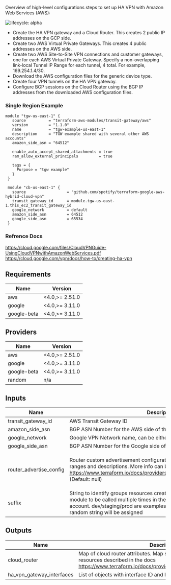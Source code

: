 Overview of high-level configurations steps to set up HA VPN with Amazon Web Services (AWS):

![lifecycle: alpha](https://img.shields.io/badge/lifecycle-alpha-a0c3d2.svg)
* Create the HA VPN gateway and a Cloud Router. This creates 2 public IP addresses on the GCP side.
* Create two AWS Virtual Private Gateways. This creates 4 public addresses on the AWS side.
* Create two AWS Site-to-Site VPN connections and customer gateways, one for each AWS Virtual Private Gateway. Specify a non-overlapping link-local Tunnel IP Range for each tunnel, 4 total. For example, 169.254.1.4/30.
* Download the AWS configuration files for the generic device type.
* Create four VPN tunnels on the HA VPN gateway.
* Configure BGP sessions on the Cloud Router using the BGP IP addresses from the downloaded AWS configuration files.

### Single Region Example
```hcl
module "tgw-us-east-1" {
   source          = "terraform-aws-modules/transit-gateway/aws"
   version         = "1.1.0"
   name            = "tgw-example-us-east-1"
   description     = "TGW example shared with several other AWS accounts"
   amazon_side_asn = "64512"

   enable_auto_accept_shared_attachments = true
   ram_allow_external_principals         = true

   tags = {
     Purpose = "tgw example"
   }
 }

 module "cb-us-east-1" {
   source                  = "github.com/spotify/terraform-google-aws-hybrid-cloud-vpn"
   transit_gateway_id      = module.tgw-us-east-1.this_ec2_transit_gateway_id
   google_network          = default
   amazon_side_asn         = 64512
   google_side_asn         = 65534
 }
```

### Refrence Docs  
https://cloud.google.com/files/CloudVPNGuide-UsingCloudVPNwithAmazonWebServices.pdf  
https://cloud.google.com/vpn/docs/how-to/creating-ha-vpn

## Requirements

| Name | Version |
|------|---------|
| aws | <4.0,>= 2.51.0 |
| google | <4.0,>= 3.11.0 |
| google-beta | <4.0,>= 3.11.0 |

## Providers

| Name | Version |
|------|---------|
| aws | <4.0,>= 2.51.0 |
| google | <4.0,>= 3.11.0 |
| google-beta | <4.0,>= 3.11.0 |
| random | n/a |

## Inputs

| Name | Description | Type | Default | Required |
|------|-------------|------|---------|:--------:|
| transit\_gateway\_id | AWS Transit Gateway ID | `string` | n/a | yes |
| amazon\_side\_asn | BGP ASN Number for the AWS side of the VPN | `number` | `64512` | no |
| google\_network | Google VPN Network name, can be either a name or a self\_link | `string` | `"default"` | no |
| google\_side\_asn | BGP ASN Number for the Google side of the VPN | `number` | `65534` | no |
| router\_advertise\_config | Router custom advertisement configuration, ip\_ranges is a map of address ranges and descriptions. More info can be found here https://www.terraform.io/docs/providers/google/r/compute_router.html#bgp (Default:  null) | <pre>object({<br>    groups    = list(string)<br>    ip_ranges = map(string)<br>    mode      = string<br>  })</pre> | `null` | no |
| suffix | String to identify groups resources created by this module. This allow the module to be called multiple times in the same GCP Project and AWS account. dev/staging/prod are examples inputs. If not passed a 10 character random string will be assigned | `string` | `"null"` | no |

## Outputs

| Name | Description |
|------|-------------|
| cloud\_router | Map of cloud router attributes. Map should match the exported resources described in the docs https://www.terraform.io/docs/providers/google/r/compute_router.html |
| ha\_vpn\_gateway\_interfaces | List of objects with interface ID and IP addresses |

